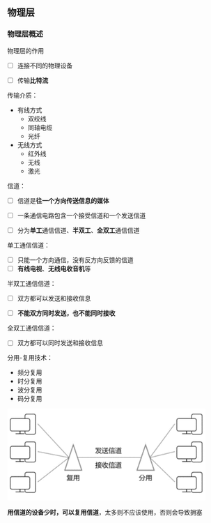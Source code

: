 
## 物理层

### 物理层概述

物理层的作用
- [ ] 连接不同的物理设备
- [ ] 传输**比特流**


传输介质：
- 有线方式
  - 双绞线
  - 同轴电缆
  - 光纤
- 无线方式
  - 红外线
  - 无线
  - 激光


信道：
- [ ] 信道是**往一个方向传送信息的媒体**
- [ ] 一条通信电路包含一个接受信道和一个发送信道
- [ ] 分为**单工**通信信道、**半双工**、**全双工**通信信道


单工通信信道：
- [ ] 只能一个方向通信，没有反方向反馈的信道
- [ ] **有线电视**、**无线电收音机**等

半双工通信信道：
- [ ] 双方都可以发送和接收信息
- [ ] **不能双方同时发送，也不能同时接收**


全双工通信信道：
- [ ] 双方都可以同时发送和接收信息


分用-复用技术：
- 频分复用
- 时分复用
- 波分复用
- 码分复用

![分用-复用技术](../../imgs/network_physical_layer_repeat.png)


**用信道的设备少时，可以复用信道**，太多则不应该使用，否则会导致拥塞


